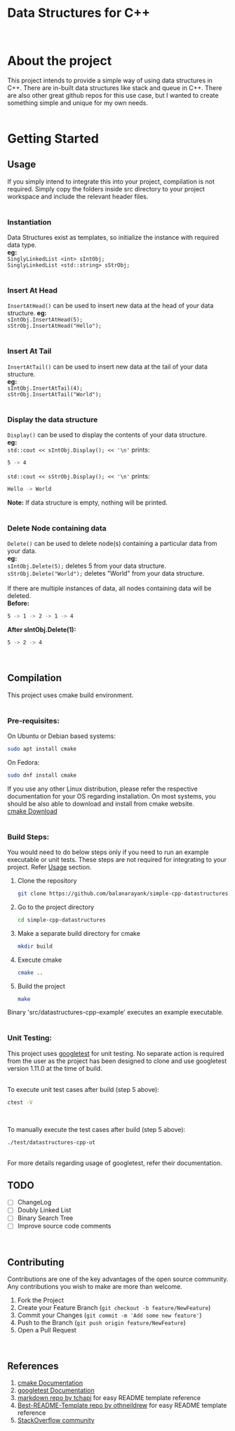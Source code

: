 Data Structures for C++<a name="TOP"></a>
=======================
<br/>

# About the project #
This project intends to provide a simple way of using data structures in C++. There are in-built data structures like stack and queue in C++. There are also other great github repos for this use case, but I wanted to create something simple and unique for my own needs.  
<br/>
# Getting Started #

## Usage ##
If you simply intend to integrate this into your project, compilation is not required. Simply copy the folders inside src directory to your project workspace and include the relevant header files.  
<br/>
### Instantiation ### 
Data Structures exist as templates, so initialize the instance with required data type.  
**eg:**  
`SinglyLinkedList <int> sIntObj;`  
`SinglyLinkedList <std::string> sStrObj;`  
<br/>
### Insert At Head ###
`InsertAtHead()` can be used to insert new data at the head of your data structure.
**eg:**  
`sIntObj.InsertAtHead(5);`  
`sStrObj.InsertAtHead("Hello");`  
<br/>
### Insert At Tail ###  
`InsertAtTail()` can be used to insert new data at the tail of your data structure.  
**eg:**  
`sIntObj.InsertAtTail(4);`  
`sStrObj.InsertAtTail("World");`  
<br/>
### Display the data structure ###  
`Display()` can be used to display the contents of your data structure.  
**eg:**  
`std::cout << sIntObj.Display(); << '\n'` prints:  
```sh  
5 -> 4
```  
`std::cout << sStrObj.Display(); << '\n'` prints:  
```sh  
Hello -> World
```  
__Note:__ If data structure is empty, nothing will be printed.  
<br/>
### Delete Node containing data ###  
`Delete()` can be used to delete node(s) containing a particular data from your data.  
**eg:**  
`sIntObj.Delete(5);` deletes 5 from your data structure.  
`sStrObj.Delete("World");` deletes "World" from your data structure.  
<br/>
If there are multiple instances of data, all nodes containing data will be deleted.  
**Before:**  
```sh
5 -> 1 -> 2 -> 1 -> 4
```
**After sIntObj.Delete(1):**  
```sh
5 -> 2 -> 4
```  
<br/>  

## Compilation  ##   
This project uses cmake build environment.  
<br/>

### Pre-requisites: ###  

On Ubuntu or Debian based systems:
```sh
sudo apt install cmake
```

On Fedora:
```sh
sudo dnf install cmake
```

If you use any other Linux distribution, please refer the respective documentation for your OS regarding installation. On most systems, you should be also able to download and install from cmake website.  
[cmake Download](https://cmake.org/download/)  
<br/>

### Build Steps: ###
You would need to do below steps only if you need to run an example executable or unit tests. These steps are not required for integrating to your project. Refer [Usage](#usage "Goto Usage") section.
1. Clone the repository
    ```sh
    git clone https://github.com/balanarayank/simple-cpp-datastructures.git
    ```
2. Go to the project directory
    ```sh
    cd simple-cpp-datastructures
    ```
3. Make a separate build directory for cmake
    ```sh
    mkdir build
    ```
4. Execute cmake
    ```sh
    cmake ..
    ```
5. Build the project
    ```sh
    make
    ```
Binary 'src/datastructures-cpp-example' executes an example executable.  
<br/>

### Unit Testing: ###  
This project uses [googletest](https://github.com/google/googletest) for unit testing. No separate action is required from the user as the project has been designed to clone and use googletest version 1.11.0 at the time of build.  
<br/>

To execute unit test cases after build (step 5 above):
```sh
ctest -V
```
<br/>

To manually execute the test cases after build (step 5 above):
```sh
./test/datastructures-cpp-ut
```
<br/>
For more details regarding usage of googletest, refer their documentation.

<br/>

## TODO ##
- [ ] ChangeLog
- [ ] Doubly Linked List
- [ ] Binary Search Tree
- [ ] Improve source code comments

<br/>


## Contributing ##
Contributions are one of the key advantages of the open source community. Any contributions you wish to make are more than welcome.  
1. Fork the Project
2. Create your Feature Branch (`git checkout -b feature/NewFeature`)
3. Commit your Changes (`git commit -m 'Add some new feature'`)
4. Push to the Branch (`git push origin feature/NewFeature`)
5. Open a Pull Request

<br/>

## References ##
1. [cmake Documentation](https://cmake.org/documentation/)
2. [googletest Documentation](https://google.github.io/googletest/)
3. [markdown repo by tchapi](https://github.com/tchapi/markdown-cheatsheet) for easy README template reference
4. [Best-README-Template repo by othneildrew](https://github.com/othneildrew/Best-README-Template) for easy README template reference
5. [StackOverflow community](https://stackoverflow.com/)